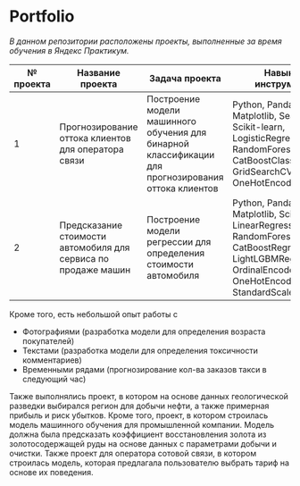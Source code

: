 # Portfolio
*В данном репозитории расположены проекты, выполненные за время обучения в Яндекс Практикум.*

|№ проекта|Название проекта|Задача проекта|Навыки и инструменты|Алгоритм
|--|--|--|--|--|
|1|Прогнозирование оттока клиентов для оператора связи|Построение модели машинного обучения для бинарной классификации для прогнозирования оттока клиентов|Python, Pandas, NumPy, Matplotlib, Seaborn, Scikit-learn, LogisticRegression, RandomForestClassifier, CatBoostClassifier, GridSearchCV, OneHotEncoder|Бинарная классификация|
|2|Предсказание стоимости автомобиля для сервиса по продаже машин|Построение модели регрессии для определения стоимости автомобиля|Python, Pandas, NumPy, Matplotlib, Scikit-learn, LinearRegression, RandomForestRegressor, CatBoostRegressor, LightLGBMRegressor, OrdinalEncoder, OneHotEncoder, StandardScaler|Регрессия|

Кроме того, есть небольшой опыт работы с 
- Фотографиями (разработка модели для определения возраста покупателей)
- Текстами (разработка модели для определения токсичности комментариев)
- Временными рядами (прогнозирование кол-ва заказов такси в следующий час)

Также выполнялись проект, в котором на основе данных геологической разведки выбирался регион для добычи нефти, а также примерная прибыль и риск убытков. Кроме того, проект, в котором строилась модель машинного обучения для промышленной компании. Модель должна была предсказать коэффициент восстановления золота из золотосодержащей руды на основе данных с параметрами добычи и очистки. Также проект для оператора сотовой связи, в котором строилась модель, которая предлагала пользователю выбрать тариф на основе их поведения.
